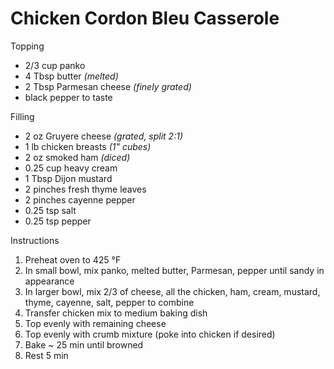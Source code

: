 # Chicken Cordon Bleu Casserole

Topping

- 2/3 cup panko
- 4 Tbsp butter *(melted)*
- 2 Tbsp Parmesan cheese *(finely grated)*
- black pepper to taste

Filling

- 2 oz Gruyere cheese *(grated, split 2:1)*
- 1 lb chicken breasts *(1" cubes)*
- 2 oz smoked ham *(diced)*
- 0.25 cup heavy cream
- 1 Tbsp Dijon mustard
- 2 pinches fresh thyme leaves
- 2 pinches cayenne pepper
- 0.25 tsp salt
- 0.25 tsp pepper

Instructions

1. Preheat oven to 425 °F
1. In small bowl, mix panko, melted butter, Parmesan, pepper until sandy in appearance
1. In larger bowl, mix 2/3 of cheese, all the chicken, ham, cream, mustard, thyme, cayenne, salt, pepper to combine
1. Transfer chicken mix to medium baking dish
1. Top evenly with remaining cheese
1. Top evenly with crumb mixture (poke into chicken if desired)
1. Bake ~ 25 min until browned
1. Rest 5 min
